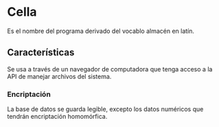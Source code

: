 # Cella
Es el nombre del programa derivado del vocablo almacén en latín.
## Características
Se usa a través de un navegador de computadora que tenga acceso a la API de manejar archivos del sistema.
### Encriptación
La base de datos se guarda legible, excepto los datos numéricos que tendrán encriptación homomórfica.
